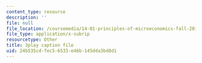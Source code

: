 ```yaml
---
content_type: resource
description: ''
file: null
file_location: /coursemedia/14-01-principles-of-microeconomics-fall-2018/24b535cdfec56533e46b145dda3bd8d1_F0ulAkrfvzo.srt
file_type: application/x-subrip
resourcetype: Other
title: 3play caption file
uid: 24b535cd-fec5-6533-e46b-145dda3bd8d1
---
```


